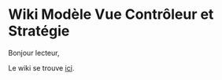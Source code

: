 # Wiki Modèle Vue Contrôleur et Stratégie
Bonjour lecteur,

Le wiki se trouve [ici](https://github.com/alexisMariotti/wiki_design_patterns/wiki/Accueil).
